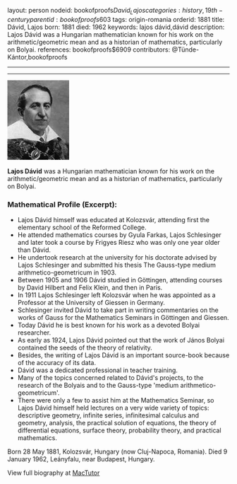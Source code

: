 layout: person
nodeid: bookofproofs$David_Lajos
categories: history,19th-century
parentid: bookofproofs$603
tags: origin-romania
orderid: 1881
title: Dávid, Lajos
born: 1881
died: 1962
keywords: lajos dávid,dávid
description: Lajos Dávid was a Hungarian mathematician known for his work on the arithmetic/geometric mean and as a historian of mathematics, particularly on Bolyai.
references: bookofproofs$6909
contributors: @Tünde-Kántor,bookofproofs

---



---

![David_Lajos.jpg](https://github.com/bookofproofs/bookofproofs.github.io/blob/main/_sources/_assets/images/portraits/David_Lajos.jpg?raw=true)

**Lajos Dávid** was  a Hungarian mathematician known for his work on the arithmetic/geometric mean and as a historian of mathematics, particularly on Bolyai.

### Mathematical Profile (Excerpt):
* Lajos Dávid himself was educated at Kolozsvár, attending first the elementary school of the Reformed College.
* He attended mathematics courses by Gyula Farkas, Lajos Schlesinger and later took a course by Frigyes Riesz who was only one year older than Dávid.
* He undertook research at the university for his doctorate advised by Lajos Schlesinger and submitted his thesis The Gauss-type medium arithmetico-geometricum in 1903.
* Between 1905 and 1906 Dávid studied in Göttingen, attending courses by David Hilbert and Felix Klein, and then in Paris.
* In 1911 Lajos Schlesinger left Kolozsvár when he was appointed as a Professor at the University of Giessen in Germany.
* Schlesinger invited Dávid to take part in writing commentaries on the works of Gauss for the Mathematics Seminars in Göttingen and Giessen.
* Today Dávid he is best known for his work as a devoted Bolyai researcher.
* As early as 1924, Lajos Dávid pointed out that the work of János Bolyai contained the seeds of the theory of relativity.
* Besides, the writing of Lajos Dávid is an important source-book because of the accuracy of its data.
* Dávid was a dedicated professional in teacher training.
* Many of the topics concerned related to Dávid's projects, to the research of the Bolyais and to the Gauss-type 'medium arithmetico-geometricum'.
* There were only a few to assist him at the Mathematics Seminar, so Lajos Dávid himself held lectures on a very wide variety of topics: descriptive geometry, infinite series, infinitesimal calculus and geometry, analysis, the practical solution of equations, the theory of differential equations, surface theory, probability theory, and practical mathematics.

Born 28 May 1881, Kolozsvár, Hungary (now Cluj-Napoca, Romania). Died 9 January 1962, Leányfalu, near Budapest, Hungary.

View full biography at [MacTutor](https://mathshistory.st-andrews.ac.uk/Biographies/David_Lajos/)
